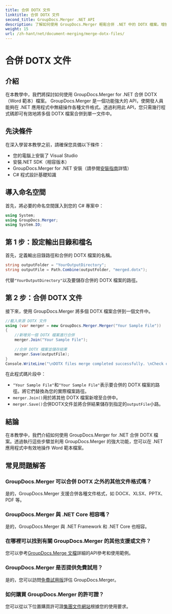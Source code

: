 ```yaml
---
title: 合併 DOTX 文件
linktitle: 合併 DOTX 文件
second_title: GroupDocs.Merger .NET API
description: 了解如何使用 GroupDocs.Merger 輕鬆合併 .NET 中的 DOTX 檔案。增強您的文件處理能力。
weight: 15
url: /zh-hant/net/document-merging/merge-dotx-files/
---
```


# 合併 DOTX 文件

## 介紹
在本教學中，我們將探討如何使用 GroupDocs.Merger for .NET 合併 DOTX（Word 範本）檔案。 GroupDocs.Merger 是一個功能強大的 API，使開發人員能夠在 .NET 應用程式中無縫操作各種文件格式。透過利用此 API，您只需幾行程式碼即可有效地將多個 DOTX 檔案合併到單一文件中。
## 先決條件
在深入學習本教學之前，請確保您具備以下條件：
- 您的電腦上安裝了 Visual Studio
- 安裝.NET SDK（相容版本）
-  GroupDocs.Merger for .NET 安裝（請參閱[安裝指南](https://tutorials.groupdocs.com/merger/net/)詳情）
- C# 程式設計基礎知識

## 導入命名空間
首先，將必要的命名空間匯入到您的 C# 專案中：
```csharp
using System; 
using GroupDocs.Merger;
using System.IO;
```
## 第 1 步：設定輸出目錄和檔名
首先，定義輸出目錄路徑和合併的 DOTX 檔案的名稱。
```csharp
string outputFolder = "YourOutputDirectory";
string outputFile = Path.Combine(outputFolder, "merged.dotx");
```
代替`"YourOutputDirectory"`以及要儲存合併的 DOTX 檔案的路徑。
## 第 2 步：合併 DOTX 文件
接下來，使用 GroupDocs.Merger 將多個 DOTX 檔案合併到一個文件中。
```csharp
//載入來源 DOTX 文件
using (var merger = new GroupDocs.Merger.Merger("Your Sample File"))
{
    //新增另一個 DOTX 檔案進行合併
    merger.Join("Your Sample File");
    
    //合併 DOTX 檔案並儲存結果
    merger.Save(outputFile);
}
Console.WriteLine("\nDOTX files merge completed successfully. \nCheck output in {0}", outputFolder);
```
在此程式碼片段中：
- `"Your Sample File"`和`"Your Sample File"`表示要合併的 DOTX 檔案的路徑。將它們替換為您的實際檔案路徑。
- `merger.Join()`用於將其他 DOTX 檔案新增至合併中。
- `merger.Save()`合併DOTX文件並將合併結果儲存到指定的`outputFile`小路。

## 結論
在本教學中，我們介紹如何使用 GroupDocs.Merger for .NET 合併 DOTX 檔案。透過執行這些步驟並利用 GroupDocs.Merger 的強大功能，您可以在 .NET 應用程式中有效地操作 Word 範本檔案。

## 常見問題解答
### GroupDocs.Merger 可以合併 DOTX 之外的其他文件格式嗎？
是的，GroupDocs.Merger 支援合併各種文件格式，如 DOCX、XLSX、PPTX、PDF 等。
### GroupDocs.Merger 與 .NET Core 相容嗎？
是的，GroupDocs.Merger 與 .NET Framework 和 .NET Core 也相容。
### 在哪裡可以找到有關 GroupDocs.Merger 的其他支援或文件？
您可以參考[GroupDocs.Merge 文檔](https://tutorials.groupdocs.com/merger/net/)詳細的API參考和使用範例。
### GroupDocs.Merger 是否提供免費試用？
是的，您可以訪問[免費試用版](https://releases.groupdocs.com/)評估 GroupDocs.Merger。
### 如何購買 GroupDocs.Merger 的許可證？
您可以從以下位置購買許可證[集團文件網站](https://purchase.groupdocs.com/buy)根據您的使用要求。